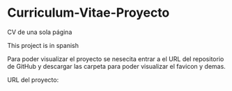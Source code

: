 # Curriculum-Vitae-Proyecto
 CV de una sola página

 This project is in spanish

 Para poder visualizar el proyecto se nesecita entrar a el URL del repositorio de GitHub y descargar las carpeta para poder visualizar el favicon y demas.

URL del proyecto: 
